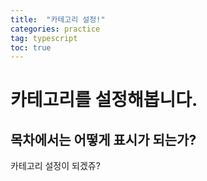 ```yaml
---
title:  "카테고리 설정!"
categories: practice
tag: typescript
toc: true
---
```


# 카테고리를 설정해봅니다.

## 목차에서는 어떻게 표시가 되는가?

카테고리 설정이 되겠쥬?
